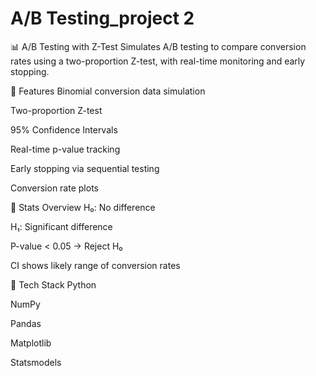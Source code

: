 # A/B Testing_project 2

📊 A/B Testing with Z-Test
Simulates A/B testing to compare conversion rates using a two-proportion Z-test, with real-time monitoring and early stopping.

🚀 Features
Binomial conversion data simulation

Two-proportion Z-test

95% Confidence Intervals

Real-time p-value tracking

Early stopping via sequential testing

Conversion rate plots

🧪 Stats Overview
H₀: No difference

H₁: Significant difference

P-value < 0.05 → Reject H₀

CI shows likely range of conversion rates

🧠 Tech Stack
Python

NumPy

Pandas

Matplotlib

Statsmodels
